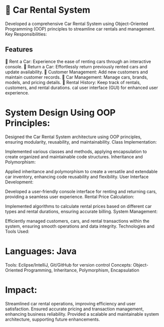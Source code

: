 # 🚗 Car Rental System
Developed a comprehensive Car Rental System using Object-Oriented Programming (OOP) principles to streamline car rentals and management.
Key Responsibilities:


## Features

🚀 Rent a Car: Experience the ease of renting cars through an interactive console.
🔁 Return a Car: Effortlessly return previously rented cars and update availability.
👥 Customer Management: Add new customers and maintain customer records.
🚗 Car Management: Manage cars, brands, models, and pricing details.
📝 Rental History: Keep track of rentals, customers, and rental durations.
cal user interface (GUI) for enhanced user experience.




# System Design Using OOP Principles:

Designed the Car Rental System architecture using OOP principles, ensuring modularity, reusability, and maintainability.
Class Implementation:

Implemented various classes and methods, applying encapsulation to create organized and maintainable code structures.
Inheritance and Polymorphism:

Applied inheritance and polymorphism to create a versatile and extendable car inventory, enhancing code reusability and flexibility.
User Interface Development:

Developed a user-friendly console interface for renting and returning cars, providing a seamless user experience.
Rental Price Calculation:

Implemented algorithms to calculate rental prices based on different car types and rental durations, ensuring accurate billing.
System Management:

Efficiently managed customers, cars, and rental transactions within the system, ensuring smooth operations and data integrity.
Technologies and Tools Used:

# Languages: Java
Tools: Eclipse/IntelliJ, Git/GitHub for version control
Concepts: Object-Oriented Programming, Inheritance, Polymorphism, Encapsulation
# Impact:

Streamlined car rental operations, improving efficiency and user satisfaction.
Ensured accurate pricing and transaction management, enhancing business reliability.
Provided a scalable and maintainable system architecture, supporting future enhancements.

